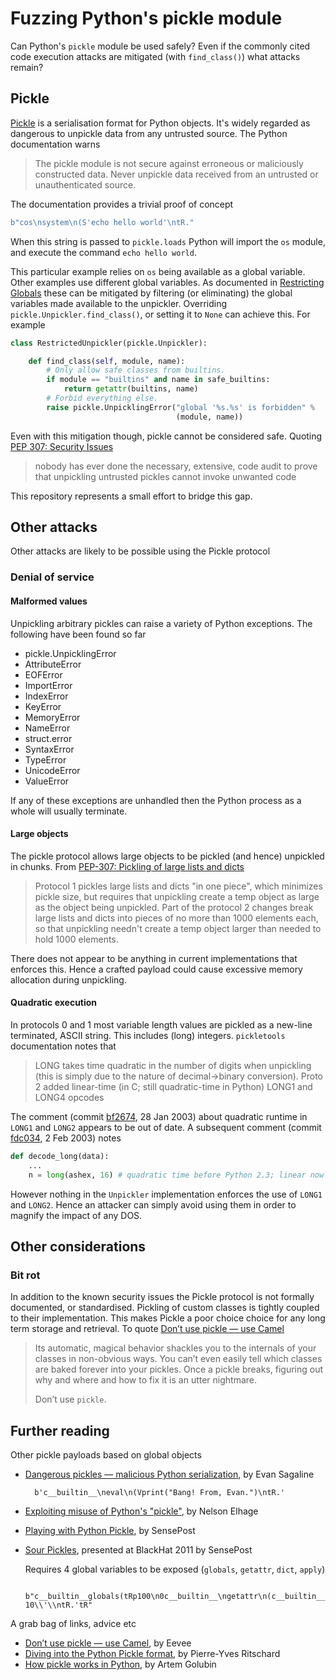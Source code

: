 # Fuzzing Python's pickle module

Can Python's `pickle` module be used safely? Even if the commonly cited code
execution attacks are mitigated (with `find_class()`) what attacks remain?

## Pickle

[Pickle] is a serialisation format for Python objects. It's widely regarded
as dangerous to unpickle data from any untrusted source. The Python
documentation warns

[pickle]: https://docs.python.org/3/library/pickle.html
[how pickle works in python]: https://rushter.com/blog/pickle-serialization-internals/

> The pickle module is not secure against erroneous or maliciously
> constructed data. Never unpickle data received from an untrusted
> or unauthenticated source.

The documentation provides a trivial proof of concept

```python
b"cos\nsystem\n(S'echo hello world'\ntR."
```

When this string is passed to `pickle.loads` Python will import the `os`
module, and execute the command `echo hello world`.

This particular example relies on `os` being available as a global variable.
Other examples use different global variables. As documented in
[Restricting Globals] these can be mitigated by filtering (or eliminating)
the global variables made available to the unpickler. Overriding
`pickle.Unpickler.find_class()`, or setting it to `None` can achieve this.
For example

[restricting globals]: https://docs.python.org/3/library/pickle.html#restricting-globals

```python
class RestrictedUnpickler(pickle.Unpickler):

    def find_class(self, module, name):
        # Only allow safe classes from builtins.
        if module == "builtins" and name in safe_builtins:
            return getattr(builtins, name)
        # Forbid everything else.
        raise pickle.UnpicklingError("global '%s.%s' is forbidden" %
                                     (module, name))
```

Even with this mitigation though, pickle cannot be considered safe. Quoting
[PEP 307: Security Issues]

> nobody has ever done the necessary, extensive, code audit to prove that unpickling untrusted pickles cannot invoke unwanted code

[PEP 307: Security Issues]: https://www.python.org/dev/peps/pep-0307/#security-issues

This repository represents a small effort to bridge this gap.

## Other attacks

Other attacks are likely to be possible using the Pickle protocol

### Denial of service

#### Malformed values

Unpickling arbitrary pickles can raise a variety of Python exceptions. The following
have been found so far

- pickle.UnpicklingError
- AttributeError
- EOFError
- ImportError
- IndexError
- KeyError
- MemoryError
- NameError
- struct.error
- SyntaxError
- TypeError
- UnicodeError
- ValueError

If any of these exceptions are unhandled then the Python process as a whole
will usually terminate.

#### Large objects

The pickle protocol allows large objects to be pickled (and hence) unpickled
in chunks. From [PEP-307: Pickling of large lists and dicts]

> Protocol 1 pickles large lists and dicts "in one piece", which minimizes
> pickle size, but requires that unpickling create a temp object as large as
> the object being unpickled. Part of the protocol 2 changes break large
> lists and dicts into pieces of no more than 1000 elements each, so that
> unpickling needn't create a temp object larger than needed to hold 1000
> elements.

[PEP-307: Pickling of large lists and dicts]: https://www.python.org/dev/peps/pep-0307/#pickling-of-large-lists-and-dicts

There does not appear to be anything in current implementations
that enforces this. Hence a crafted payload could cause excessive memory
allocation during unpickling.

#### Quadratic execution

In protocols 0 and 1 most variable length values are pickled as a new-line
terminated, ASCII string. This includes (long) integers. `pickletools`
documentation notes that

> LONG takes time quadratic in the number of digits when unpickling
> (this is simply due to the nature of decimal->binary conversion).
> Proto 2 added linear-time (in C; still quadratic-time in Python) LONG1
> and LONG4 opcodes

The comment (commit [bf2674], 28 Jan 2003) about quadratic runtime in `LONG1`
and `LONG2` appears to be out of date. A subsequent comment (commit [fdc034],
2 Feb 2003) notes

```python
def decode_long(data):
    ...
    n = long(ashex, 16) # quadratic time before Python 2.3; linear now
```

However nothing in the `Unpickler` implementation enforces the use of `LONG1`
and `LONG2`. Hence an attacker can simply avoid using them in order to magnify
the impact of any DOS.

[bf2674]: https://github.com/python/cpython/commit/bf2674be0e95787cdeb154091b7377e30b2827bf
[fdc034]: https://github.com/python/cpython/commit/fdc03462b3e0796ae6474da6f0f9844773d1da8f

## Other considerations

### Bit rot

In addition to the known security issues the Pickle protocol is not formally
documented, or standardised. Pickling of custom classes is tightly
coupled to their implementation. This makes Pickle a poor choice choice for
any long term storage and retrieval. To quote [Don’t use pickle — use Camel]

> Its automatic, magical behavior shackles you to the internals of your
> classes in non-obvious ways. You can’t even easily tell which classes
> are baked forever into your pickles. Once a pickle breaks, figuring out
> why and where and how to fix it is an utter nightmare.
>
> Don’t use `pickle`.

## Further reading

Other pickle payloads based on global objects

- [Dangerous pickles — malicious Python serialization], by Evan Sagaline

        b'c__builtin__\neval\n(Vprint("Bang! From, Evan.")\ntR.'

- [Exploiting misuse of Python's "pickle"], by Nelson Elhage
- [Playing with Python Pickle], by SensePost
- [Sour Pickles], presented at BlackHat 2011 by SensePost

  Requires 4 global variables to be exposed (`globals`, `getattr`, `dict`, `apply`)

        b"c__builtin__globals(tRp100\n0c__builtin__\ngetattr\n(c__builtin__\ndict\nS'get'\ntRp101\n0c__builtin__\napply\n(g101\n(g100\nS'loads'\nltRp102\n(S'cos\\nsystem\\n(S\\'sleep 10\\'\\ntR.'tR"

A grab bag of links, advice etc

- [Don’t use pickle — use Camel], by Eevee
- [Diving into the Python Pickle format], by Pierre-Yves Ritschard
- [How pickle works in Python], by Artem Golubin

[Dangerous pickles — malicious Python serialization]: https://intoli.com/blog/dangerous-pickles/
[Diving into the Python Pickle format]: http://spootnik.org/entries/2014/04/05/diving-into-the-python-pickle-formatt/
[Don’t use pickle — use Camel]: https://eev.ee/release/2015/10/15/dont-use-pickle-use-camel/
[Exploiting misuse of Python's "pickle"]: https://blog.nelhage.com/2011/03/exploiting-pickle/
[How pickle works in Python]: https://rushter.com/blog/pickle-serialization-internals/
[Playing with Python Pickle]: https://sensepost.com/blog/2010/playing-with-python-pickle-%231/
[Sour pickles]: https://media.blackhat.com/bh-us-11/Slaviero/BH_US_11_Slaviero_Sour_Pickles_Slides.pdf]
